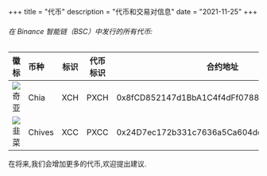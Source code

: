 +++
title = "代币"
description = "代币和交易对信息"
date = "2021-11-25"
+++

###### 在 Binance 智能链（BSC）中发行的所有代币:

| 徽标 | 币种 | 标识 | 代币标识 | 合约地址                                                                                               | 交易对    |
| ---- | :-------- | ----------- | ------------ | ------------------------------------------------------------------------------------------------------------------ | ---- |
|   ![奇亚](/images/chia-logo.png)   | Chia      | XCH         | PXCH         | 0x8fCD852147d1BbA1C4f4dFf07880cCB25DD36DD7 | [PXCH/BUSD](https://pancakeswap.finance/info/pool/0xffdfb45e3d743ec10eb793fdcee3055ea82c270c) |
|   ![韭菜](/images/chives-logo.png)   | Chives    | XCC         | PXCC         | 0x24D7ec172b331c7636a5Ca604de890996e5e2028 | [PXCC/BUSD](https://pancakeswap.finance/info/pool/0x62608fa59fcd378cd71ce277a50f24df333b4633) |

在将来,我们会增加更多的代币,欢迎提出建议.

